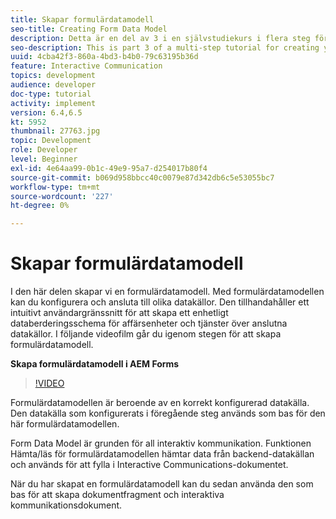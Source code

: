 ```yaml
---
title: Skapar formulärdatamodell
seo-title: Creating Form Data Model
description: Detta är en del av 3 i en självstudiekurs i flera steg för att skapa ditt första interaktiva kommunikationsdokument. I den här delen skapar vi en formulärdatamodell. Med formulärdatamodellen kan du konfigurera och ansluta till olika datakällor. Den tillhandahåller ett intuitivt användargränssnitt för att skapa ett enhetligt datarepresentationsschema för affärsenheter och tjänster över anslutna datakällor. I följande videofilm går du igenom stegen för att skapa formulärdatamodellen.
seo-description: This is part 3 of a multi-step tutorial for creating your first interactive communications document. In this part, we will create Form Data Model. Form Data Model allows you to configure and connect to disparate data sources.It provides an intuitive user interface to create a unified data representation schema of business entities and services across connected data sources. The following video walks through the steps to create Form Data Model.
uuid: 4cba42f3-860a-4bd3-b4b0-79c63195b36d
feature: Interactive Communication
topics: development
audience: developer
doc-type: tutorial
activity: implement
version: 6.4,6.5
kt: 5952
thumbnail: 27763.jpg
topic: Development
role: Developer
level: Beginner
exl-id: 4e64aa99-0b1c-49e9-95a7-d254017b80f4
source-git-commit: b069d958bbcc40c0079e87d342db6c5e53055bc7
workflow-type: tm+mt
source-wordcount: '227'
ht-degree: 0%

---
```


# Skapar formulärdatamodell

I den här delen skapar vi en formulärdatamodell. Med formulärdatamodellen kan du konfigurera och ansluta till olika datakällor. Den tillhandahåller ett intuitivt användargränssnitt för att skapa ett enhetligt databerderingsschema för affärsenheter och tjänster över anslutna datakällor. I följande videofilm går du igenom stegen för att skapa formulärdatamodell.

**Skapa formulärdatamodell i AEM Forms**

>[!VIDEO](https://video.tv.adobe.com/v/27763/?quality=9&learn=on)

Formulärdatamodellen är beroende av en korrekt konfigurerad datakälla. Den datakälla som konfigurerats i föregående steg används som bas för den här formulärdatamodellen.

Form Data Model är grunden för all interaktiv kommunikation. Funktionen Hämta/läs för formulärdatamodellen hämtar data från backend-datakällan och används för att fylla i Interactive Communications-dokumentet.

När du har skapat en formulärdatamodell kan du sedan använda den som bas för att skapa dokumentfragment och interaktiva kommunikationsdokument.
